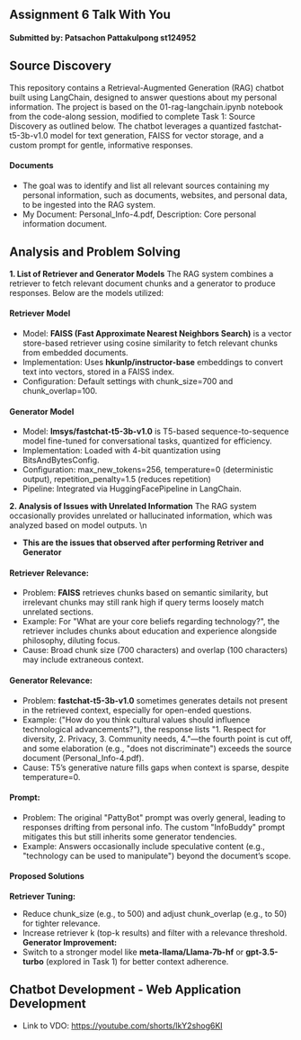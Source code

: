## Assignment 6 Talk With You 
#### Submitted by: Patsachon Pattakulpong st124952

## Source Discovery
This repository contains a Retrieval-Augmented Generation (RAG) chatbot built using LangChain, designed to answer questions about my personal information. The project is based on the 01-rag-langchain.ipynb notebook from the code-along session, modified to complete Task 1: Source Discovery as outlined below. The chatbot leverages a quantized fastchat-t5-3b-v1.0 model for text generation, FAISS for vector storage, and a custom prompt for gentle, informative responses.
#### Documents 
- The goal was to identify and list all relevant sources containing my personal information, such as documents, websites, and personal data, to be ingested into the RAG system.
- My Document: Personal_Info-4.pdf, Description: Core personal information document.

## Analysis and Problem Solving
**1. List of Retriever and Generator Models**
The RAG system combines a retriever to fetch relevant document chunks and a generator to produce responses. Below are the models utilized:
#### Retriever Model
- Model: **FAISS (Fast Approximate Nearest Neighbors Search)** is a vector store-based retriever using cosine similarity to fetch relevant chunks from embedded documents.
- Implementation: Uses **hkunlp/instructor-base** embeddings to convert text into vectors, stored in a FAISS index.
- Configuration: Default settings with chunk_size=700 and chunk_overlap=100.
#### Generator Model
- Model: **lmsys/fastchat-t5-3b-v1.0** is T5-based sequence-to-sequence model fine-tuned for conversational tasks, quantized for efficiency.
- Implementation: Loaded with 4-bit quantization using BitsAndBytesConfig.
- Configuration: max_new_tokens=256, temperature=0 (deterministic output), repetition_penalty=1.5 (reduces repetition)
- Pipeline: Integrated via HuggingFacePipeline in LangChain.

**2. Analysis of Issues with Unrelated Information**
The RAG system occasionally provides unrelated or hallucinated information, which was analyzed based on model outputs. \n
- **This are the issues that observed after performing Retriver and Generator**
#### Retriever Relevance:
- Problem: **FAISS** retrieves chunks based on semantic similarity, but irrelevant chunks may still rank high if query terms loosely match unrelated sections.
- Example: For "What are your core beliefs regarding technology?", the retriever includes chunks about education and experience alongside philosophy, diluting focus.
- Cause: Broad chunk size (700 characters) and overlap (100 characters) may include extraneous context.
#### Generator Relevance:
- Problem: **fastchat-t5-3b-v1.0** sometimes generates details not present in the retrieved context, especially for open-ended questions.
- Example: ("How do you think cultural values should influence technological advancements?"), the response lists "1. Respect for diversity, 2. Privacy, 3. Community needs, 4."—the fourth point is cut off, and some elaboration (e.g., "does not discriminate") exceeds the source document (Personal_Info-4.pdf).
- Cause: T5’s generative nature fills gaps when context is sparse, despite temperature=0.
#### Prompt: 
- Problem: The original "PattyBot" prompt was overly general, leading to responses drifting from personal info. The custom "InfoBuddy" prompt mitigates this but still inherits some generator tendencies.
- Example: Answers occasionally include speculative content (e.g., "technology can be used to manipulate") beyond the document’s scope.
#### Proposed Solutions
**Retriever Tuning:**
- Reduce chunk_size (e.g., to 500) and adjust chunk_overlap (e.g., to 50) for tighter relevance.
- Increase retriever k (top-k results) and filter with a relevance threshold.
**Generator Improvement:**
- Switch to a stronger model like **meta-llama/Llama-7b-hf** or **gpt-3.5-turbo** (explored in Task 1) for better context adherence.
  
## Chatbot Development - Web Application Development
- Link to VDO: https://youtube.com/shorts/lkY2shog6KI
